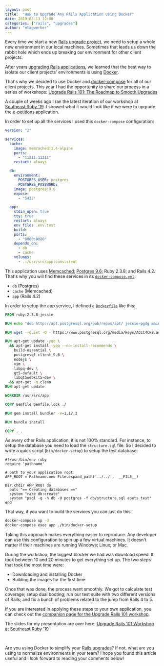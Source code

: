 ```yaml
---
layout: post
title:  "How to Upgrade Any Rails Application Using Docker"
date: 2019-08-13 12:00
categories: ["rails", "upgrades"]
author: "etagwerker"
---
```


Every time we start a new [Rails upgrade project](https://fastruby.io/roadmap),
we need to setup a whole new environment in our local machines. Sometimes that
leads us down the rabbit hole which ends up breaking our environment for other
client projects.

After years [upgrading Rails applications](https://fastruby.io/blog/tags/upgrades),
we learned that the best way to isolate our client projects' environments is
using [Docker](https://www.docker.com).

That's why we decided to use Docker and [docker-compose](https://docs.docker.com/compose/)
for all of our client projects. This year I had the opportunity to share our
process in a series of workshops:
[Upgrade Rails 101: The Roadmap to Smooth Upgrades](https://speakerdeck.com/etagwerker/upgrade-rails-101-the-roadmap-to-smooth-upgrades-southeast-ruby-19)

<!--more-->

A couple of weeks ago I ran the latest iteration of our workshop at [Southeast Ruby '19](https://2019.southeastruby.com). I showed what it would look like if we were to upgrade
the [e-petitions](https://github.com/alphagov/e-petitions) application.

In order to set up all the services I used this `docker-compose` configuration:

```yaml
version: "2"

services:
  cache:
    image: memcached:1.4-alpine
    ports:
      - "11211:11211"
    restart: always

  db:
    environment:
      POSTGRES_USER: postgres
      POSTGRES_PASSWORD:
    image: postgres:9.6
    expose:
      - "5432"

  app:
    stdin_open: true
    tty: true
    restart: always
    env_file: .env.test
    build: .
    ports:
      - "8080:8080"
    depends_on:
      - db
      - cache
    volumes:
      - .:/usr/src/app:consistent
```


This application uses [Memcached](https://memcached.org/);
[Postgres 9.6](https://www.postgresql.org/docs/9.6/index.html);
Ruby 2.3.8; and
Rails 4.2. That's why you will find these services in its [`docker-compose.yml`](https://github.com/fastruby/e-petitions/blob/0-docker/docker-compose.yml):

- `db` (Postgres)
- `cache` (Memcached)
- `app` (Rails 4.2)

In order to setup the app service, I defined a [`Dockerfile`](https://github.com/fastruby/e-petitions/blob/0-docker/Dockerfile) like this:

```Dockerfile
FROM ruby:2.3.8-jessie

RUN echo "deb http://apt.postgresql.org/pub/repos/apt/ jessie-pgdg main" | tee /etc/apt/sources.list.d/pgdg.list

RUN wget --quiet -O - https://www.postgresql.org/media/keys/ACCC4CF8.asc | apt-key add -

RUN apt-get update -yqq \
  && apt-get install -yqq --no-install-recommends \
    build-essential \
    postgresql-client-9.6 \
    nodejs \
    vim \
    libpq-dev \
    qt5-default \
    libqt5webkit5-dev \
  && apt-get -q clean
RUN apt-get update

WORKDIR /usr/src/app

COPY Gemfile Gemfile.lock ./

RUN gem install bundler -v=1.17.3

RUN bundle install

COPY . .
```

As every other Rails application, it is not 100% standard. For instance, to
setup the database you need to load the `structure.sql` file. So I decided to
write a quick script (`bin/docker-setup`) to setup the test database:

```
#!/usr/bin/env ruby
require 'pathname'

# path to your application root.
APP_ROOT = Pathname.new File.expand_path('../../',  __FILE__)

Dir.chdir APP_ROOT do
  puts "== Creating databases =="
  system "rake db:create"
  system "psql -q -h db -U postgres -f db/structure.sql epets_test"
end
```

That way, if you want to build the services you can just do this:

```bash
docker-compose up -d
docker-compose exec app ./bin/docker-setup
```

Taking this approach makes everything easier to reproduce. Any developer can
use this configuration to spin up a few virtual machines. It doesn't matter if
their machines are running Windows; Linux; or Mac.

During the workshop, the biggest blocker we had was download speed. It took
between 10 and 20 minutes to get everything set up. The two steps that took
the most time were:

- Downloading and installing Docker
- Building the images for the first time

Once that was done, the process went smoothly. We got to
calculate test coverage;
setup dual booting; run our test suite with two different versions of Rails; and
fix a bunch of problems related to the jump from Rails 4 to 5.

If you are interested in applying these steps to your own application, you can
check out the [companion page for the Upgrade Rails 101 workshop](https://fastruby.io/upgrade).

The slides for my presentation are over here:
[Upgrade Rails 101 Workshop at Southeast Ruby '19](https://speakerdeck.com/etagwerker/upgrade-rails-101-the-roadmap-to-smooth-upgrades-southeast-ruby-19)

<script async class="speakerdeck-embed" data-id="696e4eec23fd4480a30500deaa8c8252" data-ratio="1.77777777777778" src="//speakerdeck.com/assets/embed.js"></script>

<br/>

Are you using Docker to simplify your [Rails upgrades](https://fastruby.io/blog/tags/upgrades)?
If not, what are you using to normalize environments in your team? I hope you
found this article useful and I look forward to reading your comments below!
